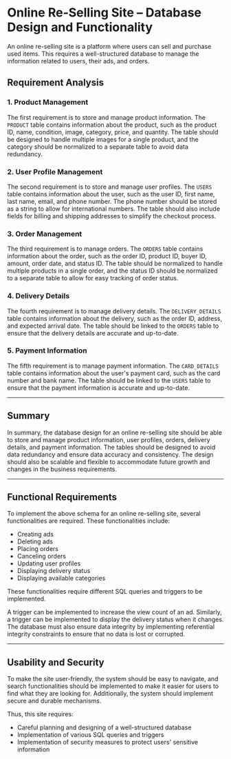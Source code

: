 # Online Re-Selling Site – Database Design and Functionality

An online re-selling site is a platform where users can sell and purchase used items. This requires a well-structured database to manage the information related to users, their ads, and orders.

## Requirement Analysis

### 1. Product Management

The first requirement is to store and manage product information. The `PRODUCT` table contains information about the product, such as the product ID, name, condition, image, category, price, and quantity. The table should be designed to handle multiple images for a single product, and the category should be normalized to a separate table to avoid data redundancy.

### 2. User Profile Management

The second requirement is to store and manage user profiles. The `USERS` table contains information about the user, such as the user ID, first name, last name, email, and phone number. The phone number should be stored as a string to allow for international numbers. The table should also include fields for billing and shipping addresses to simplify the checkout process.

### 3. Order Management

The third requirement is to manage orders. The `ORDERS` table contains information about the order, such as the order ID, product ID, buyer ID, amount, order date, and status ID. The table should be normalized to handle multiple products in a single order, and the status ID should be normalized to a separate table to allow for easy tracking of order status.

### 4. Delivery Details

The fourth requirement is to manage delivery details. The `DELIVERY_DETAILS` table contains information about the delivery, such as the order ID, address, and expected arrival date. The table should be linked to the `ORDERS` table to ensure that the delivery details are accurate and up-to-date.

### 5. Payment Information

The fifth requirement is to manage payment information. The `CARD_DETAILS` table contains information about the user's payment card, such as the card number and bank name. The table should be linked to the `USERS` table to ensure that the payment information is accurate and up-to-date.

---

## Summary

In summary, the database design for an online re-selling site should be able to store and manage product information, user profiles, orders, delivery details, and payment information. The tables should be designed to avoid data redundancy and ensure data accuracy and consistency. The design should also be scalable and flexible to accommodate future growth and changes in the business requirements.

---

## Functional Requirements

To implement the above schema for an online re-selling site, several functionalities are required. These functionalities include:

- Creating ads
- Deleting ads
- Placing orders
- Canceling orders
- Updating user profiles
- Displaying delivery status
- Displaying available categories

These functionalities require different SQL queries and triggers to be implemented.

A trigger can be implemented to increase the view count of an ad. Similarly, a trigger can be implemented to display the delivery status when it changes. The database must also ensure data integrity by implementing referential integrity constraints to ensure that no data is lost or corrupted.

---

## Usability and Security

To make the site user-friendly, the system should be easy to navigate, and search functionalities should be implemented to make it easier for users to find what they are looking for. Additionally, the system should implement secure and durable mechanisms. 

Thus, this site requires:

- Careful planning and designing of a well-structured database
- Implementation of various SQL queries and triggers
- Implementation of security measures to protect users' sensitive information

